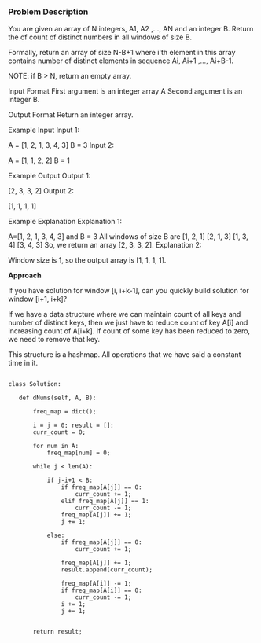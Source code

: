 ### Problem Description
You are given an array of N integers, A1, A2 ,..., AN and an integer B. Return the of count of distinct numbers in all windows of size B.

Formally, return an array of size N-B+1 where i'th element in this array contains number of distinct elements in sequence Ai, Ai+1 ,..., Ai+B-1.

NOTE: if B > N, return an empty array.



Input Format
First argument is an integer array A
Second argument is an integer B.



Output Format
Return an integer array.



Example Input
Input 1:

 A = [1, 2, 1, 3, 4, 3]
 B = 3
Input 2:

 A = [1, 1, 2, 2]
 B = 1


Example Output
Output 1:

 [2, 3, 3, 2]
Output 2:

 [1, 1, 1, 1]


Example Explanation
Explanation 1:

 A=[1, 2, 1, 3, 4, 3] and B = 3
 All windows of size B are
 [1, 2, 1]
 [2, 1, 3]
 [1, 3, 4]
 [3, 4, 3]
 So, we return an array [2, 3, 3, 2].
Explanation 2:

 Window size is 1, so the output array is [1, 1, 1, 1].
 
 **Approach**
 
 If you have solution for window [i, i+k-1], can you quickly build solution for window [i+1, i+k]?

If we have a data structure where we can maintain count of all keys and number of distinct keys, then we just have to reduce count of key A[i] and increasing count of A[i+k]. If count of some key has been reduced to zero, we need to remove that key.

This structure is a hashmap. All operations that we have said a constant time in it.


 ```
 
 class Solution:

    def dNums(self, A, B):

        freq_map = dict();

        i = j = 0; result = [];
        curr_count = 0;

        for num in A:
            freq_map[num] = 0;

        while j < len(A):

            if j-i+1 < B:
                if freq_map[A[j]] == 0:
                    curr_count += 1;
                elif freq_map[A[j]] == 1:
                    curr_count -= 1;
                freq_map[A[j]] += 1;
                j += 1;

            else:
                if freq_map[A[j]] == 0:
                    curr_count += 1;

                freq_map[A[j]] += 1;
                result.append(curr_count);

                freq_map[A[i]] -= 1;
                if freq_map[A[i]] == 0:
                    curr_count -= 1;
                i += 1;
                j += 1;
            
    
        return result;
        
 ```
